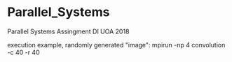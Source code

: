 # Parallel_Systems
Parallel Systems Assingment DI UOA 2018

execution example, randomly generated "image":
mpirun -np 4 convolution -c 40 -r 40
